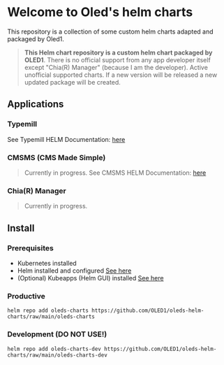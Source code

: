 # Welcome to **Oled's helm charts**
This repository is a collection of some custom helm charts adapted and packaged by Oled1.

> **This Helm chart repository is a custom helm chart packaged by OLED1**.
> There is no official support from any app developer itself except "Chia(R) Manager" (because I am the developer).
> Active unofficial supported charts. If a new version will be released a new updated package will be created.

## Applications
### Typemill
See Typemill HELM Documentation: [here](https://github.com/OLED1/oleds-helm-charts/blob/main/helm-development/typemill/README.md)

### CMSMS (CMS Made Simple)
> Currently in progress.
See CMSMS HELM Documentation: [here](https://github.com/OLED1/oleds-helm-charts/blob/main/helm-development/cmsms/README.md)

### Chia(R) Manager
> Currently in progress.

## Install
### Prerequisites
- Kubernetes installed
- Helm installed and configured [See here](https://helm.sh/docs/intro/install/)
- (Optional) Kubeapps (Helm GUI) installed [See here](https://tanzu.vmware.com/developer/guides/kubeapps-gs/)

### Productive
```
helm repo add oleds-charts https://github.com/OLED1/oleds-helm-charts/raw/main/oleds-charts
```
### Development (DO NOT USE!)
```
helm repo add oleds-charts-dev https://github.com/OLED1/oleds-helm-charts/raw/main/oleds-charts-dev
```